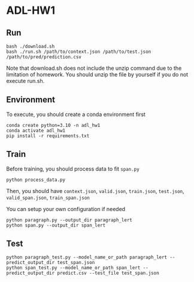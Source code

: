 # ADL-HW1

## Run

```
bash ./download.sh
bash ./run.sh /path/to/context.json /path/to/test.json /path/to/pred/prediction.csv
```

Note that download.sh does not include the unzip command due to the limitation of homework. You should unzip the file by yourself if you do not execute run.sh.

## Environment

To execute, you should create a conda environment first

```
conda create python=3.10 -n adl_hw1
conda activate adl_hw1
pip install -r requirements.txt
```

## Train

Before training, you should process data to fit `span.py`

```
python process_data.py
```
Then, you should have `context.json`, `valid.json`, `train.json`, `test.json`, `valid_span.json`, `train_span.json`

You can setup your own configuration if needed

```
python paragraph.py --output_dir paragraph_lert
python span.py --output_dir span_lert
```

## Test

```
python paragraph_test.py --model_name_or_path paragraph_lert --predict_output_dir test_span.json
python span_test.py --model_name_or_path span_lert --predict_output_dir predict.csv --test_file test_span.json
```
